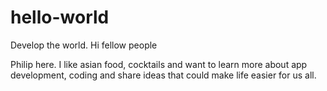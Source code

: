# hello-world
Develop the world.
Hi fellow people

Philip here. I like asian food, cocktails and want to learn more about app development, coding and share ideas that could make life easier for us all.

